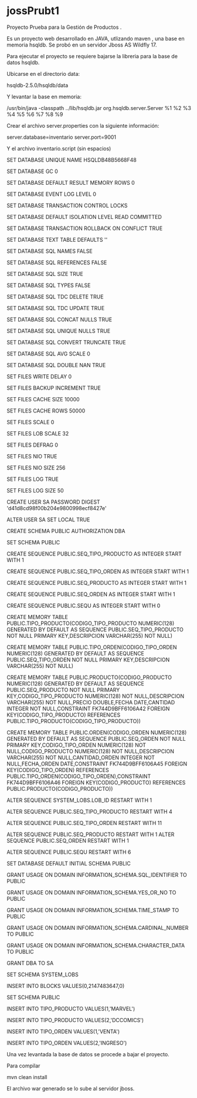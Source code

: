 # jossPrubt1
Proyecto Prueba para la Gestión de Productos .

Es un proyecto web desarrollado en JAVA, utlizando maven , una base en memoria hsqldb. Se probó en un servidor Jboss AS Wildfly 17.

Para ejecutar el proyecto se requiere bajarse la libreria para la base de datos hsqldb.

Ubicarse en el directorio data:

hsqldb-2.5.0/hsqldb/data

Y levantar la base en memoria: 

/usr/bin/java -classpath ../lib/hsqldb.jar org.hsqldb.server.Server %1 %2 %3 %4 %5 %6 %7 %8 %9

Crear el archivo server.properties con la siguiente información:

server.database=inventario
server.port=9001

Y el archivo inventario.script (sin espacios)


SET DATABASE UNIQUE NAME HSQLDB48B5668F48

SET DATABASE GC 0

SET DATABASE DEFAULT RESULT MEMORY ROWS 0

SET DATABASE EVENT LOG LEVEL 0

SET DATABASE TRANSACTION CONTROL LOCKS

SET DATABASE DEFAULT ISOLATION LEVEL READ COMMITTED

SET DATABASE TRANSACTION ROLLBACK ON CONFLICT TRUE

SET DATABASE TEXT TABLE DEFAULTS ''

SET DATABASE SQL NAMES FALSE

SET DATABASE SQL REFERENCES FALSE

SET DATABASE SQL SIZE TRUE

SET DATABASE SQL TYPES FALSE

SET DATABASE SQL TDC DELETE TRUE

SET DATABASE SQL TDC UPDATE TRUE

SET DATABASE SQL CONCAT NULLS TRUE

SET DATABASE SQL UNIQUE NULLS TRUE

SET DATABASE SQL CONVERT TRUNCATE TRUE

SET DATABASE SQL AVG SCALE 0

SET DATABASE SQL DOUBLE NAN TRUE

SET FILES WRITE DELAY 0

SET FILES BACKUP INCREMENT TRUE

SET FILES CACHE SIZE 10000

SET FILES CACHE ROWS 50000

SET FILES SCALE 0

SET FILES LOB SCALE 32

SET FILES DEFRAG 0

SET FILES NIO TRUE

SET FILES NIO SIZE 256

SET FILES LOG TRUE

SET FILES LOG SIZE 50

CREATE USER SA PASSWORD DIGEST 'd41d8cd98f00b204e9800998ecf8427e'

ALTER USER SA SET LOCAL TRUE

CREATE SCHEMA PUBLIC AUTHORIZATION DBA

SET SCHEMA PUBLIC

CREATE SEQUENCE PUBLIC.SEQ_TIPO_PRODUCTO AS INTEGER START WITH 1

CREATE SEQUENCE PUBLIC.SEQ_TIPO_ORDEN AS INTEGER START WITH 1

CREATE SEQUENCE PUBLIC.SEQ_PRODUCTO AS INTEGER START WITH 1

CREATE SEQUENCE PUBLIC.SEQ_ORDEN AS INTEGER START WITH 1

CREATE SEQUENCE PUBLIC.SEQU AS INTEGER START WITH 0

CREATE MEMORY TABLE PUBLIC.TIPO_PRODUCTO(CODIGO_TIPO_PRODUCTO NUMERIC(128) GENERATED BY DEFAULT AS SEQUENCE 
PUBLIC.SEQ_TIPO_PRODUCTO NOT NULL PRIMARY KEY,DESCRIPCION VARCHAR(255) NOT NULL)

CREATE MEMORY TABLE PUBLIC.TIPO_ORDEN(CODIGO_TIPO_ORDEN NUMERIC(128) GENERATED BY DEFAULT AS SEQUENCE PUBLIC.SEQ_TIPO_ORDEN NOT NULL PRIMARY KEY,DESCRIPCION VARCHAR(255) NOT NULL)

CREATE MEMORY TABLE PUBLIC.PRODUCTO(CODIGO_PRODUCTO NUMERIC(128) GENERATED BY DEFAULT AS SEQUENCE PUBLIC.SEQ_PRODUCTO NOT NULL PRIMARY KEY,CODIGO_TIPO_PRODUCTO NUMERIC(128) NOT NULL,DESCRIPCION VARCHAR(255) NOT NULL,PRECIO DOUBLE,FECHA DATE,CANTIDAD INTEGER NOT NULL,CONSTRAINT FK744D9BFF6106A42 FOREIGN KEY(CODIGO_TIPO_PRODUCTO) REFERENCES PUBLIC.TIPO_PRODUCTO(CODIGO_TIPO_PRODUCTO))

CREATE MEMORY TABLE PUBLIC.ORDEN(CODIGO_ORDEN NUMERIC(128) GENERATED BY DEFAULT AS SEQUENCE PUBLIC.SEQ_ORDEN NOT NULL PRIMARY KEY,CODIGO_TIPO_ORDEN NUMERIC(128) NOT NULL,CODIGO_PRODUCTO NUMERIC(128) NOT NULL,DESCRIPCION VARCHAR(255) NOT NULL,CANTIDAD_ORDEN INTEGER NOT NULL,FECHA_ORDEN DATE,CONSTRAINT FK744D9BFF6106A45 FOREIGN KEY(CODIGO_TIPO_ORDEN) REFERENCES PUBLIC.TIPO_ORDEN(CODIGO_TIPO_ORDEN),CONSTRAINT FK744D9BFF6106A46 FOREIGN KEY(CODIGO_PRODUCTO) REFERENCES PUBLIC.PRODUCTO(CODIGO_PRODUCTO))

ALTER SEQUENCE SYSTEM_LOBS.LOB_ID RESTART WITH 1

ALTER SEQUENCE PUBLIC.SEQ_TIPO_PRODUCTO RESTART WITH 4

ALTER SEQUENCE PUBLIC.SEQ_TIPO_ORDEN RESTART WITH 11

ALTER SEQUENCE PUBLIC.SEQ_PRODUCTO RESTART WITH 1
ALTER SEQUENCE PUBLIC.SEQ_ORDEN RESTART WITH 1

ALTER SEQUENCE PUBLIC.SEQU RESTART WITH 6

SET DATABASE DEFAULT INITIAL SCHEMA PUBLIC

GRANT USAGE ON DOMAIN INFORMATION_SCHEMA.SQL_IDENTIFIER TO PUBLIC

GRANT USAGE ON DOMAIN INFORMATION_SCHEMA.YES_OR_NO TO PUBLIC

GRANT USAGE ON DOMAIN INFORMATION_SCHEMA.TIME_STAMP TO PUBLIC

GRANT USAGE ON DOMAIN INFORMATION_SCHEMA.CARDINAL_NUMBER TO PUBLIC

GRANT USAGE ON DOMAIN INFORMATION_SCHEMA.CHARACTER_DATA TO PUBLIC

GRANT DBA TO SA

SET SCHEMA SYSTEM_LOBS

INSERT INTO BLOCKS VALUES(0,2147483647,0)

SET SCHEMA PUBLIC

INSERT INTO TIPO_PRODUCTO VALUES(1,'MARVEL')

INSERT INTO TIPO_PRODUCTO VALUES(2,'DCCOMICS')

INSERT INTO TIPO_ORDEN VALUES(1,'VENTA')

INSERT INTO TIPO_ORDEN VALUES(2,'INGRESO')

Una vez levantada la base de datos se procede a bajar el proyecto. 

Para compilar

mvn clean install

El archivo war generado se lo sube al servidor jboss.
